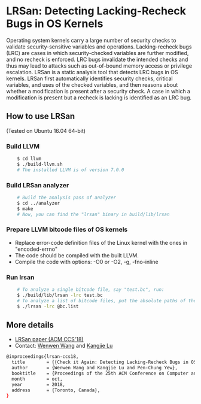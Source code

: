 # LRSan: Detecting Lacking-Recheck Bugs in OS Kernels

Operating system kernels carry a large number of security checks to
validate security-sensitive variables and operations.
Lacking-recheck bugs (LRC) are cases in which security-checked
variables are further modified, and no recheck is enforced.  LRC bugs
invalidate the intended checks and thus may lead to attacks such as
out-of-bound memory access or privilege escalation.  LRSan is a
static analysis tool that detects LRC bugs in OS kernels. LRSan first
automatically identifies security checks, critical variables, and
uses of the checked variables, and then reasons about whether a
modification is present after a security check. A case in which a
modification is present but a recheck is lacking is identified as an
LRC bug. 

## How to use LRSan
(Tested on Ubuntu 16.04 64-bit)

### Build LLVM 
```sh 
	$ cd llvm 
	$ ./build-llvm.sh 
	# The installed LLVM is of version 7.0.0 
```

### Build LRSan analyzer 
```sh 
	# Build the analysis pass of analyzer 
	$ cd ../analyzer 
	$ make 
	# Now, you can find the "lrsan" binary in build/lib/lrsan
```
 
### Prepare LLVM bitcode files of OS kernels

* Replace error-code definition files of the Linux kernel with the ones
in "encoded-errno"
* The code should be compiled with the built LLVM.
* Compile the code with options: -O0 or -O2, -g, -fno-inline

### Run lrsan
```sh
	# To analyze a single bitcode file, say "test.bc", run:
	$ ./build/lib/lrsan -lrc test.bc
	# To analyze a list of bitcode files, put the absolute paths of the bitcode files in a file, say "bc.list", then run:
	$ ./lrsan -lrc @bc.list
```

## More details
* [LRSan paper (ACM CCS'18)](https://www-users.cs.umn.edu/~kjlu/papers/lrsan.pdf)
* Contact: [Wenwen Wang](https://www-users.cs.umn.edu/~wang6495) and [Kangjie Lu](https://www-users.cs.umn.edu/~kjlu)
```sh
@inproceedings{lrsan-ccs18,
  title        = {{Check it Again: Detecting Lacking-Recheck Bugs in OS Kernels}},
  author       = {Wenwen Wang and Kangjie Lu and Pen-Chung Yew},
  booktitle    = {Proceedings of the 25th ACM Conference on Computer and Communications Security (CCS)},
  month        = oct,
  year         = 2018,
  address      = {Toronto, Canada},
}
```
